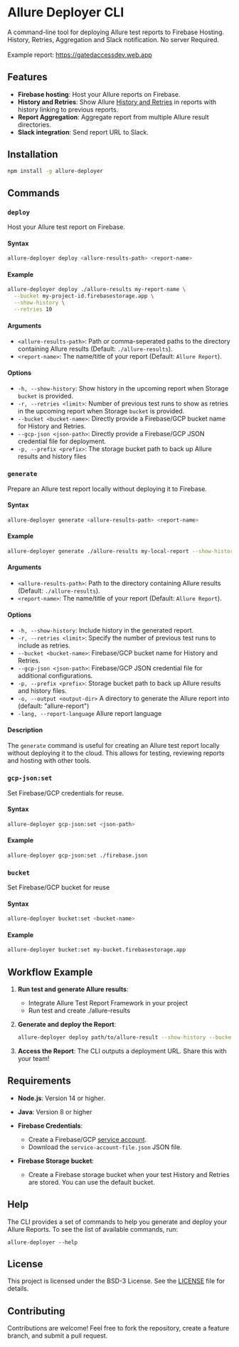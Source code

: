 
# Allure Deployer CLI

A command-line tool for deploying Allure test reports to Firebase Hosting. History, Retries, Aggregation and Slack notification.
No server Required.
</br>
</br>
Example report: https://gatedaccessdev.web.app
## Features

- **Firebase hosting**: Host your Allure reports on Firebase.
- **History and Retries**: Show Allure [History and Retries](https://allurereport.org/docs/history-and-retries/) in reports with history linking to previous reports.
- **Report Aggregation**: Aggregate report from multiple Allure result directories.
- **Slack integration**: Send report URL to Slack.

## Installation

```bash
npm install -g allure-deployer
```
## Commands

### `deploy`
Host your Allure test report on Firebase.

#### Syntax
```bash
allure-deployer deploy <allure-results-path> <report-name>
```

#### Example
```bash
allure-deployer deploy ./allure-results my-report-name \
  --bucket my-project-id.firebasestorage.app \
  --show-history \
  --retries 10 
```

#### Arguments
- `<allure-results-path>`: Path or comma-seperated paths to the directory containing Allure results (Default: `./allure-results`).
- `<report-name>`: The name/title of your report (Default: `Allure Report`).

#### Options
- `-h, --show-history`: Show history in the upcoming report when Storage `bucket` is provided.
- `-r, --retries <limit>`: Number of previous test runs to show as retries in the upcoming report when Storage `bucket` is provided.
- `--bucket <bucket-name>`: Directly provide a Firebase/GCP bucket name for History and Retries.
- `--gcp-json <json-path>`: Directly provide a Firebase/GCP JSON credential file for deployment.
- `-p, --prefix <prefix>`: The storage bucket path to back up Allure results and history files


### `generate`
Prepare an Allure test report locally without deploying it to Firebase.

#### Syntax
```bash
allure-deployer generate <allure-results-path> <report-name>
```

#### Example
```bash
allure-deployer generate ./allure-results my-local-report --show-history --retries 5 --output ./allure-report
```

#### Arguments
- `<allure-results-path>`: Path to the directory containing Allure results (Default: `./allure-results`).
- `<report-name>`: The name/title of your report (Default: `Allure Report`).

#### Options
- `-h, --show-history`: Include history in the generated report.
- `-r, --retries <limit>`: Specify the number of previous test runs to include as retries.
- `--bucket <bucket-name>`: Firebase/GCP bucket name for History and Retries.
- `--gcp-json <json-path>`: Firebase/GCP JSON credential file for additional configurations.
- `-p, --prefix <prefix>`: Storage bucket path to back up Allure results and history files.
- `-o, --output <output-dir>` A directory to generate the Allure report into (default: "allure-report")
- `-lang, --report-language` Allure report language

#### Description
The `generate` command is useful for creating an Allure test report locally without deploying it to the cloud.
This allows for testing, reviewing reports and hosting with other tools.

### `gcp-json:set`
Set Firebase/GCP credentials for reuse.

#### Syntax
```bash
allure-deployer gcp-json:set <json-path>
```

#### Example
```bash
allure-deployer gcp-json:set ./firebase.json
```

### `bucket`
Set Firebase/GCP bucket for reuse

#### Syntax
```bash
allure-deployer bucket:set <bucket-name>
```

#### Example
```bash
allure-deployer bucket:set my-bucket.firebasestorage.app
```



## Workflow Example

1. **Run test and generate Allure results**:
    - Integrate Allure Test Report Framework in your project
    - Run test and create ./allure-results

2. **Generate and deploy the Report**:
   ```bash
   allure-deployer deploy path/to/allure-result --show-history --bucket gcp-bucket --gcp-json path/to/credential.json
   ```

3. **Access the Report**:
   The CLI outputs a deployment URL. Share this with your team!


## Requirements

- **Node.js**: Version 14 or higher.
- **Java**: Version 8 or higher
- **Firebase Credentials**:
   - Create a Firebase/GCP [service account](https://firebase.google.com/docs/admin/setup#initialize_the_sdk_in_non-google_environments).
   - Download the `service-account-file.json` JSON file.

- **Firebase Storage bucket**:
   - Create a Firebase storage bucket when your test History and Retries are stored. You can use the default bucket.

## Help
The CLI provides a set of commands to help you generate and deploy your Allure Reports. To see the list of available commands, run:
```shell
allure-deployer --help
```

## License

This project is licensed under the BSD-3 License. See the [LICENSE](LICENSE) file for details.

## Contributing

Contributions are welcome! Feel free to fork the repository, create a feature branch, and submit a pull request.
